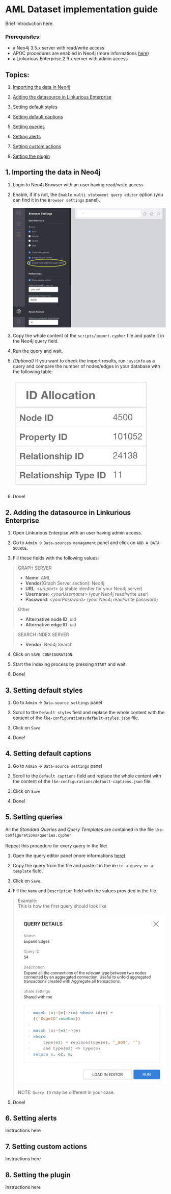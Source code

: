 # AML Dataset implementation guide
Brief introduction here.

### Prerequisites:
- a  Neo4j 3.5.x server with read/write access
- APOC procedures are enabled in Neo4j (more informations [here](https://neo4j.com/docs/labs/apoc/current/introduction/#installation))
- a  Linkurious Enterprise 2.9.x server with admin access

## Topics:

1. [Importing the data in Neo4j](#1-importing-the-data-in-neo4j)

2. [Adding the datasource in Linkurious Enterprise](#2-adding-the-datasource-in-linkurious-enterprise)

3. [Setting default styles](#3-setting-default-styles)

4. [Setting default captions](#4-setting-default-captions)

5. [Setting queries](#5-setting-queries)

6. [Setting alerts](#6-setting-alerts)

7. [Setting custom actions](#7-setting-custom-actions)

8. [Setting the plugin](#8-setting-the-plugin)

## 1. Importing the data in Neo4j

1. Login to Neo4j Browser with an user having read/write access

2. Enable, if it's not, the `Enable multi statement query editor` option (you can find it in the `Browser settings` panel).\
\
![](assets/img/IMG_01.png)

3. Copy the whole content of the `scripts/import.cypher` file and paste it in the Neo4j query field.

4. Run the query and wait.

5. *(Optional)* If you want to check the import results, run `:sysinfo` as a query and compare the number of nodes/edges in your database with the following table:\
\
![](assets/img/IMG_02.png)

6. Done!



## 2. Adding the datasource in Linkurious Enterprise

1. Open Linkurious Enterpise with an user having admin access.

2. Go to `Admin` -> `Data-sources management` panel and click on `ADD A DATA SOURCE`.

3. Fill these fields with the following values:
> GRAPH SERVER
> - **Name**: AML
> - **Vendor**(Graph Server section): Neo4j
> - **URL**: *\<url:port>* (a stable idenfier for your Neo4j server)
> - **Username**: *\<yourUsername\>* (your Neo4j read/write user)
> - **Password**: *\<yourPassword\>* (your Neo4j read/write password)

>Other
> - **Alternative node ID**: uid
> - **Alternative edge ID**: uid

>SEARCH INDEX SERVER
> - **Vendor**: Neo4j Search

4. Click on `SAVE CONFIGURATION`.

5. Start the indexing process by pressing `START` and wait.

6. Done!

## 3. Setting default styles

1. Go to `Admin` -> `Data-source settings` panel

2. Scroll to the `Default styles` field and replace the whole content with the content of the `lke-configurations/default-styles.json` file.

3. Click on `Save`

4. Done!


## 4. Setting default captions

1. Go to `Admin` -> `Data-source settings` panel

2. Scroll to the `Default captions` field and replace the whole content with the content of the `lke-configurations/default-captions.json` file.

3. Click on `Save`

4. Done!

## 5. Setting queries

All the *Standard Queries* and *Query Templates* are contained in the file `lke-configurations/queries.cypher`.\
\
Repeat this procedure for every query in the file:

1. Open the query editor panel (more informations [here](https://doc.linkurio.us/user-manual/latest/query-templates/#managing-queries-and-templates)).

2. Copy the query from the file and paste it in the `Write a query or a template` field.

3. Click on `Save`.

4. Fill the `Name` and `Description` field with the values provided in the file

> Example:\
> This is how the first query should look like \
> \
> ![](assets/img/IMG_03.png)\
> \
> NOTE: `Query ID` may be different in your case.

5. Done!

## 6. Setting alerts
Instructions here

## 7. Setting custom actions
Instructions here

## 8. Setting the plugin
Instructions here